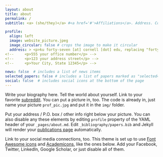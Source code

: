 ```yaml
---
layout: about
title: about
permalink: /
subtitle: <a> (she/they)</a> #<a href='#'>Affiliations</a>. Address. Contacts. Moto. Etc.

profile:
  align: left
  image: website_picture.jpeg
  image_circular: false # crops the image to make it circular
  address: > <p>ku forty-seven [at] cornell [dot] edu, replacing "forty-seven" with numbers </p>
<!--     <p>555 your office number</p> -->
<!--     <p>123 your address street</p> -->
<!--     <p>Your City, State 12345</p> -->

news: false  # includes a list of news items
selected_papers: false # includes a list of papers marked as "selected={true}"
social: false  # includes social icons at the bottom of the page
---
```


Write your biography here. Tell the world about yourself. Link to your favorite [subreddit](http://reddit.com). You can put a picture in, too. The code is already in, just name your picture `prof_pic.jpg` and put it in the `img/` folder.

Put your address / P.O. box / other info right below your picture. You can also disable any these elements by editing `profile` property of the YAML header of your `_pages/about.md`. Edit `_bibliography/papers.bib` and Jekyll will render your [publications page](/al-folio/publications/) automatically.

Link to your social media connections, too. This theme is set up to use [Font Awesome icons](http://fortawesome.github.io/Font-Awesome/) and [Academicons](https://jpswalsh.github.io/academicons/), like the ones below. Add your Facebook, Twitter, LinkedIn, Google Scholar, or just disable all of them.
